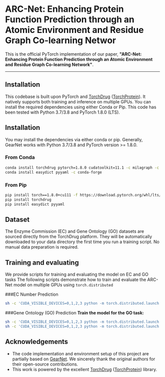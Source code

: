 # ARC-Net: Enhancing Protein Function Prediction through an Atomic Environment and Residue Graph Co-learning Networ

This is the official PyTorch implementation of our paper, **"ARC-Net: Enhancing Protein Function Prediction through an Atomic Environment and Residue Graph Co-learning Network"**.

---

## Installation

This codebase is built upon PyTorch and [TorchDrug] ([TorchProtein](https://torchprotein.ai)). It natively supports both training and inference on multiple GPUs.
You can install the required dependencies using either Conda or Pip. This code has been tested with Python 3.7/3.8 and PyTorch 1.8.0 (LTS).

[TorchDrug]: https://github.com/DeepGraphLearning/torchdrug

## Installation

You may install the dependencies via either conda or pip. Generally, GearNet works
with Python 3.7/3.8 and PyTorch version >= 1.8.0.

### From Conda

```bash
conda install torchdrug pytorch=1.8.0 cudatoolkit=11.1 -c milagraph -c pytorch-lts -c pyg -c conda-forge
conda install easydict pyyaml -c conda-forge
```

### From Pip

```bash
pip install torch==1.8.0+cu111 -f https://download.pytorch.org/whl/lts/1.8/torch_lts.html
pip install torchdrug
pip install easydict pyyaml
```

## Dataset 
The Enzyme Commission (EC) and Gene Ontology (GO) datasets are sourced directly from the TorchDrug platform.
They will be automatically downloaded to your data directory the first time you run a training script. No manual data preparation is required.


## Training and evaluating

We provide scripts for training and evaluating the model on EC and GO tasks
The following scripts demonstrate how to train and evaluate the ARC-Net model on multiple GPUs using ```torch.distributed```

###EC Number Prediction
```bash
sh -c 'CUDA_VISIBLE_DEVICES=0,1,2,3 python -m torch.distributed.launch --nproc_per_node=4 main_ec.py'
```
###Gene Ontology (GO) Prediction
**Train the model for the GO task:**
```bash
sh -c 'CUDA_VISIBLE_DEVICES=0,1,2,3 python -m torch.distributed.launch --nproc_per_node=4 main_go.py --go BP'
sh -c 'CUDA_VISIBLE_DEVICES=0,1,2,3 python -m torch.distributed.launch --nproc_per_node=4 main_go.py --go MF'
```



## Acknowledgements

* The code implementation and environment setup of this project are partially based on [GearNet](https://github.com/DeepGraphLearning/GearNet). We sincerely thank the original authors for their open-source contributions.
* This work is powered by the excellent [TorchDrug] ([TorchProtein](https://torchprotein.ai)) library.

